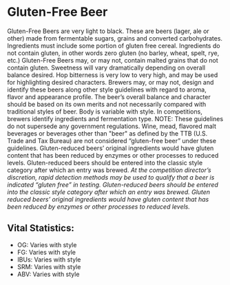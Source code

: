 # Gluten-Free Beer

Gluten-Free Beers are very light to black. These are beers (lager, ale or other) made from fermentable sugars, grains and converted carbohydrates. Ingredients must include some portion of gluten free cereal. Ingredients do not contain gluten, in other words zero gluten (no barley, wheat, spelt, rye, etc.) Gluten-Free Beers may, or may not, contain malted grains that do not contain gluten. Sweetness will vary dramatically depending on overall balance desired. Hop bitterness is very low to very high, and may be used for highlighting desired characters. Brewers may, or may not, design and identify these beers along other style guidelines with regard to aroma, flavor and appearance profile. The beer’s overall balance and character should be based on its own merits and not necessarily compared with traditional styles of beer. Body is variable with style. In competitions, brewers identify ingredients and fermentation type. NOTE: These guidelines do not supersede any government regulations. Wine, mead, flavored malt beverages or beverages other than "beer" as defined by the TTB (U.S. Trade and Tax Bureau) are not considered “gluten-free beer” under these guidelines. Gluten-reduced beers’ original ingredients would have gluten content that has been reduced by enzymes or other processes to reduced levels. Gluten-reduced beers should be entered into the classic style category after which an entry was brewed. _At the competition director’s discretion, rapid detection methods may be used to qualify that a beer is indicated “gluten free” in testing. Gluten-reduced beers should be entered into the classic style category after which an entry was brewed. Gluten reduced beers’ original ingredients would have gluten content that has been reduced by enzymes or other processes to reduced levels._

## Vital Statistics:

- OG: Varies with style 
- FG: Varies with style 
- IBUs: Varies with style 
- SRM: Varies with style 
- ABV: Varies with style 
